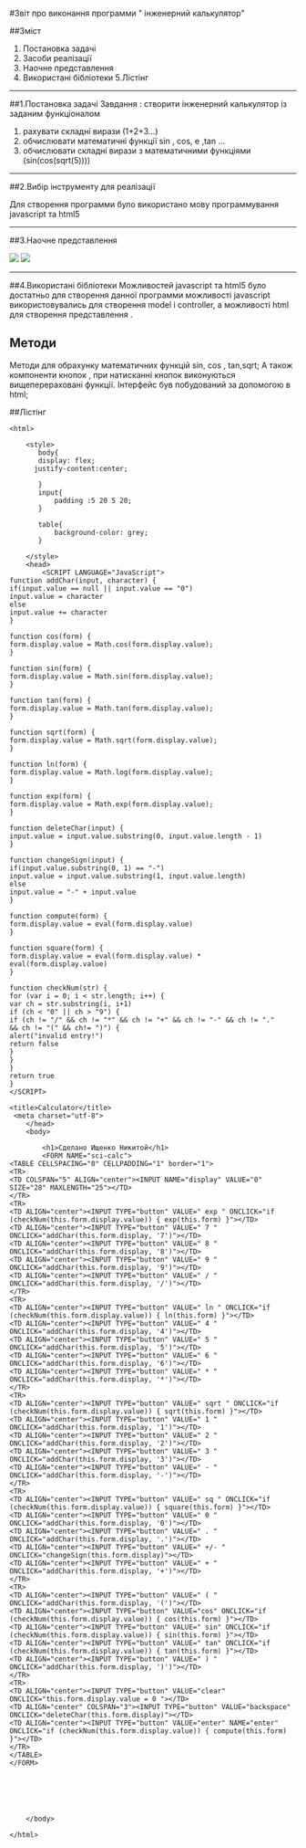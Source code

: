 #Звіт про виконання программи " інженерний калькулятор"


##Зміст
1. Постановка задачі
2. Засоби реалізації
3. Наочне представлення
4. Використані бібліотеки
5.Лістінг

___


##1.Постановка задачі
Завдання :
створити інженерний калькулятор із заданим функціоналом 
1. рахувати  складні вирази  (1+2+3...)
2. обчислювати математичні функції sin , cos, e ,tan ...
3. обчислювати складні вирази з математичними функціями (sin(cos(sqrt(5))))


___
##2.Вибір інструменту для реалізації 

Для створення программи було використано мову программування
 javascript та html5
 
 
 ___
##3.Наочне представлення
 
 ![](http://i.imgur.com/Nt28owL.png)
 ![](http://i.imgur.com/ZL4ivNq.png)
 
 ___
 ##4.Використані бібліотеки 
Можливостей  javascript та html5 було достатньо для створення данної программи
можливості javascript використовувались для створення model i controller, 
а можливості html для створення представлення .


## Методи 
Методи для обрахунку математичних функцій 
sin, cos , tan,sqrt;
А також компоненти кнопок , при натисканні кнопок виконуються вищеперераховані функції.
Інтерфейс був побудований за допомогою <table > в html;




##Лістінг
```
<html>
    
    <style>
       body{
       display: flex;
      justify-content:center;
        
       }
       input{
           padding :5 20 5 20;
       }
       
       table{
           background-color: grey;
       }
       
    </style>
    <head>
        <SCRIPT LANGUAGE="JavaScript">
function addChar(input, character) {
if(input.value == null || input.value == "0")
input.value = character
else
input.value += character
}

function cos(form) {
form.display.value = Math.cos(form.display.value);
}

function sin(form) {
form.display.value = Math.sin(form.display.value);
}

function tan(form) {
form.display.value = Math.tan(form.display.value);
}

function sqrt(form) {
form.display.value = Math.sqrt(form.display.value);
}

function ln(form) {
form.display.value = Math.log(form.display.value);
}

function exp(form) {
form.display.value = Math.exp(form.display.value);
}

function deleteChar(input) {
input.value = input.value.substring(0, input.value.length - 1)
}

function changeSign(input) {
if(input.value.substring(0, 1) == "-")
input.value = input.value.substring(1, input.value.length)
else
input.value = "-" + input.value
}

function compute(form) {
form.display.value = eval(form.display.value)
}

function square(form) {
form.display.value = eval(form.display.value) * eval(form.display.value)
}

function checkNum(str) {
for (var i = 0; i < str.length; i++) {
var ch = str.substring(i, i+1)
if (ch < "0" || ch > "9") {
if (ch != "/" && ch != "*" && ch != "+" && ch != "-" && ch != "."
&& ch != "(" && ch!= ")") {
alert("invalid entry!")
return false
}
}
}
return true
}
</SCRIPT>

<title>Calculator</title>
 <meta charset="utf-8">
    </head>
    <body>
        
        <h1>Сделано Ищенко Никитой</h1>
        <FORM NAME="sci-calc">
<TABLE CELLSPACING="0" CELLPADDING="1" border="1">
<TR>
<TD COLSPAN="5" ALIGN="center"><INPUT NAME="display" VALUE="0" SIZE="28" MAXLENGTH="25"></TD>
</TR>
<TR>
<TD ALIGN="center"><INPUT TYPE="button" VALUE=" exp " ONCLICK="if (checkNum(this.form.display.value)) { exp(this.form) }"></TD>
<TD ALIGN="center"><INPUT TYPE="button" VALUE=" 7 " ONCLICK="addChar(this.form.display, '7')"></TD>
<TD ALIGN="center"><INPUT TYPE="button" VALUE=" 8 " ONCLICK="addChar(this.form.display, '8')"></TD>
<TD ALIGN="center"><INPUT TYPE="button" VALUE=" 9 " ONCLICK="addChar(this.form.display, '9')"></TD>
<TD ALIGN="center"><INPUT TYPE="button" VALUE=" / " ONCLICK="addChar(this.form.display, '/')"></TD>
</TR>
<TR>
<TD ALIGN="center"><INPUT TYPE="button" VALUE=" ln " ONCLICK="if (checkNum(this.form.display.value)) { ln(this.form) }"></TD>
<TD ALIGN="center"><INPUT TYPE="button" VALUE=" 4 " ONCLICK="addChar(this.form.display, '4')"></TD>
<TD ALIGN="center"><INPUT TYPE="button" VALUE=" 5 " ONCLICK="addChar(this.form.display, '5')"></TD>
<TD ALIGN="center"><INPUT TYPE="button" VALUE=" 6 " ONCLICK="addChar(this.form.display, '6')"></TD>
<TD ALIGN="center"><INPUT TYPE="button" VALUE=" * " ONCLICK="addChar(this.form.display, '*')"></TD>
</TR>
<TR>
<TD ALIGN="center"><INPUT TYPE="button" VALUE=" sqrt " ONCLICK="if (checkNum(this.form.display.value)) { sqrt(this.form) }"></TD>
<TD ALIGN="center"><INPUT TYPE="button" VALUE=" 1 " ONCLICK="addChar(this.form.display, '1')"></TD>
<TD ALIGN="center"><INPUT TYPE="button" VALUE=" 2 " ONCLICK="addChar(this.form.display, '2')"></TD>
<TD ALIGN="center"><INPUT TYPE="button" VALUE=" 3 " ONCLICK="addChar(this.form.display, '3')"></TD>
<TD ALIGN="center"><INPUT TYPE="button" VALUE=" - " ONCLICK="addChar(this.form.display, '-')"></TD>
</TR>
<TR>
<TD ALIGN="center"><INPUT TYPE="button" VALUE=" sq " ONCLICK="if (checkNum(this.form.display.value)) { square(this.form) }"></TD>
<TD ALIGN="center"><INPUT TYPE="button" VALUE=" 0 " ONCLICK="addChar(this.form.display, '0')"></TD>
<TD ALIGN="center"><INPUT TYPE="button" VALUE=" . " ONCLICK="addChar(this.form.display, '.')"></TD>
<TD ALIGN="center"><INPUT TYPE="button" VALUE=" +/- " ONCLICK="changeSign(this.form.display)"></TD>
<TD ALIGN="center"><INPUT TYPE="button" VALUE=" + " ONCLICK="addChar(this.form.display, '+')"></TD>
</TR>
<TR>
<TD ALIGN="center"><INPUT TYPE="button" VALUE=" ( " ONCLICK="addChar(this.form.display, '(')"></TD>
<TD ALIGN="center"><INPUT TYPE="button" VALUE="cos" ONCLICK="if (checkNum(this.form.display.value)) { cos(this.form) }"></TD>
<TD ALIGN="center"><INPUT TYPE="button" VALUE=" sin" ONCLICK="if (checkNum(this.form.display.value)) { sin(this.form) }"></TD>
<TD ALIGN="center"><INPUT TYPE="button" VALUE=" tan" ONCLICK="if (checkNum(this.form.display.value)) { tan(this.form) }"></TD>
<TD ALIGN="center"><INPUT TYPE="button" VALUE=" ) " ONCLICK="addChar(this.form.display, ')')"></TD>
</TR>
<TR>
<TD ALIGN="center"><INPUT TYPE="button" VALUE="clear" ONCLICK="this.form.display.value = 0 "></TD>
<TD ALIGN="center" COLSPAN="3"><INPUT TYPE="button" VALUE="backspace" ONCLICK="deleteChar(this.form.display)"></TD>
<TD ALIGN="center"><INPUT TYPE="button" VALUE="enter" NAME="enter" ONCLICK="if (checkNum(this.form.display.value)) { compute(this.form) }"></TD>
</TR>
</TABLE>
</FORM> 




        
        
    </body>
    
</html>
```
